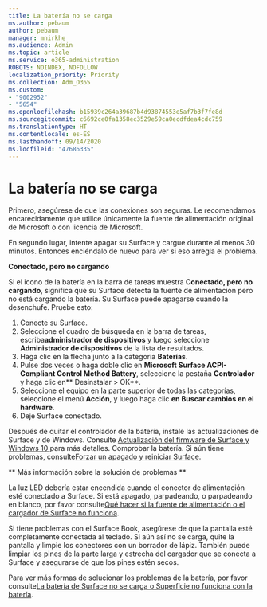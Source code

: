 ```yaml
---
title: La batería no se carga
ms.author: pebaum
author: pebaum
manager: mnirkhe
ms.audience: Admin
ms.topic: article
ms.service: o365-administration
ROBOTS: NOINDEX, NOFOLLOW
localization_priority: Priority
ms.collection: Adm_O365
ms.custom:
- "9002952"
- "5654"
ms.openlocfilehash: b15939c264a39687b4d93874553e5af7b3f7fe8d
ms.sourcegitcommit: c6692ce0fa1358ec3529e59ca0ecdfdea4cdc759
ms.translationtype: HT
ms.contentlocale: es-ES
ms.lasthandoff: 09/14/2020
ms.locfileid: "47686335"
---
```

# <a name="battery-wont-charge"></a>La batería no se carga

Primero, asegúrese de que las conexiones son seguras. Le recomendamos encarecidamente que utilice únicamente la fuente de alimentación original de Microsoft o con licencia de Microsoft.

En segundo lugar, intente apagar su Surface y cargue durante al menos 30 minutos. Entonces enciéndalo de nuevo para ver si eso arregla el problema.

**Conectado, pero no cargando**

Si el icono de la batería en la barra de tareas muestra **Conectado, pero no cargando**, significa que su Surface detecta la fuente de alimentación pero no está cargando la batería. Su Surface puede apagarse cuando la desenchufe. Pruebe esto:

1. Conecte su Surface.
2. Seleccione el cuadro de búsqueda en la barra de tareas, escriba**administrador de dispositivos** y luego seleccione **Administrador de dispositivos** de la lista de resultados.
3. Haga clic en la flecha junto a la categoría **Baterías**.
4. Pulse dos veces o haga doble clic en **Microsoft Surface ACPI-Compliant Control Method Battery**, seleccione la pestaña **Controlador** y haga clic en** Desinstalar > OK**.
5. Seleccione el equipo en la parte superior de todas las categorías, seleccione el menú **Acción**, y luego haga clic **en Buscar cambios en el hardware**.
6. Deje Surface conectado.

Después de quitar el controlador de la batería, instale las actualizaciones de Surface y de Windows. Consulte [Actualización del firmware de Surface y Windows 10 ](https://support.microsoft.com/help/4023505)para más detalles. Comprobar la batería. Si aún tiene problemas, consulte[Forzar un apagado y reiniciar Surface](https://support.microsoft.com/help/4036280/surface-force-a-shut-down-and-restart-your-surface).

** Más información sobre la solución de problemas **

La luz LED debería estar encendida cuando el conector de alimentación esté conectado a Surface. Si está apagado, parpadeando, o parpadeando en blanco, por favor consulte[Qué hacer si la fuente de alimentación o el cargador de Surface no funciona](https://support.microsoft.com/help/4484763/surface-fix-issues-with-your-power-supply). 

Si tiene problemas con el Surface Book, asegúrese de que la pantalla esté completamente conectada al teclado. Si aún así no se carga, quite la pantalla y limpie los conectores con un borrador de lápiz. También puede limpiar los pines de la parte larga y estrecha del cargador que se conecta a Surface y asegurarse de que los pines estén secos.

Para ver más formas de solucionar los problemas de la batería, por favor consulte[La batería de Surface no se carga o Superficie no funciona con la batería](https://support.microsoft.com/help/4023536/surface-surface-battery-wont-charge).
